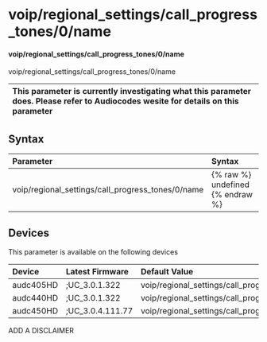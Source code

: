 ﻿---
description: voip/regional_settings/call_progress_tones/0/name
search: false
---

# voip/regional_settings/call_progress_tones/0/name

#### voip/regional_settings/call_progress_tones/0/name

voip/regional_settings/call_progress_tones/0/name


| This parameter is currently investigating what this parameter does. Please refer to Audiocodes wesite for details on this parameter | 
| :--- |

## Syntax
| Parameter | Syntax |
| :--- | :--- |
|voip/regional_settings/call_progress_tones/0/name | {% raw %} undefined {% endraw %}|

## Devices
This parameter is available on the following devices

| Device | Latest Firmware | Default Value |
|:---|:---|:---|
| audc405HD | ;UC_3.0.1.322 | voip/regional_settings/call_progress_tones/0/name=call_progress_howler_tone_call_waiting_tone_2 
| audc440HD | ;UC_3.0.1.322 | voip/regional_settings/call_progress_tones/0/name=call_progress_howler_tone_call_waiting_tone_2 
| audc450HD | ;UC_3.0.4.111.77 | voip/regional_settings/call_progress_tones/0/name=call_progress_howler_tone_call_waiting_tone_2 

ADD A DISCLAIMER
